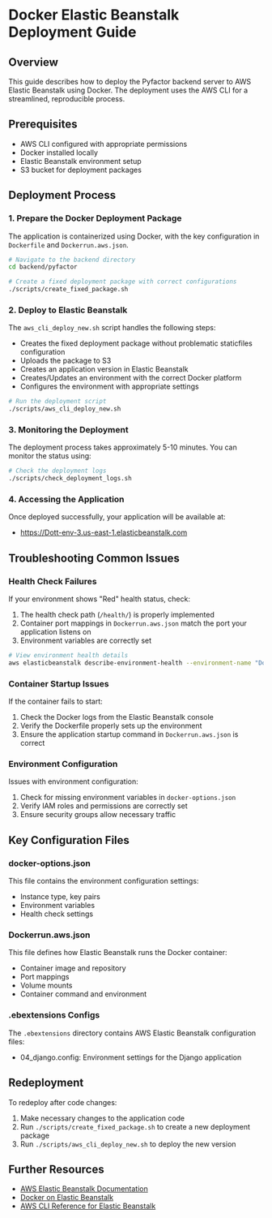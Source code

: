 # Docker Elastic Beanstalk Deployment Guide

## Overview
This guide describes how to deploy the Pyfactor backend server to AWS Elastic Beanstalk using Docker. The deployment uses the AWS CLI for a streamlined, reproducible process.

## Prerequisites
- AWS CLI configured with appropriate permissions
- Docker installed locally
- Elastic Beanstalk environment setup
- S3 bucket for deployment packages

## Deployment Process

### 1. Prepare the Docker Deployment Package
The application is containerized using Docker, with the key configuration in `Dockerfile` and `Dockerrun.aws.json`.

```bash
# Navigate to the backend directory
cd backend/pyfactor

# Create a fixed deployment package with correct configurations
./scripts/create_fixed_package.sh
```

### 2. Deploy to Elastic Beanstalk
The `aws_cli_deploy_new.sh` script handles the following steps:
- Creates the fixed deployment package without problematic staticfiles configuration
- Uploads the package to S3
- Creates an application version in Elastic Beanstalk
- Creates/Updates an environment with the correct Docker platform
- Configures the environment with appropriate settings

```bash
# Run the deployment script
./scripts/aws_cli_deploy_new.sh
```

### 3. Monitoring the Deployment
The deployment process takes approximately 5-10 minutes. You can monitor the status using:

```bash
# Check the deployment logs
./scripts/check_deployment_logs.sh
```

### 4. Accessing the Application
Once deployed successfully, your application will be available at:
- https://Dott-env-3.us-east-1.elasticbeanstalk.com

## Troubleshooting Common Issues

### Health Check Failures
If your environment shows "Red" health status, check:
1. The health check path (`/health/`) is properly implemented
2. Container port mappings in `Dockerrun.aws.json` match the port your application listens on
3. Environment variables are correctly set

```bash
# View environment health details
aws elasticbeanstalk describe-environment-health --environment-name "Dott-env-3" --attribute-names All
```

### Container Startup Issues
If the container fails to start:
1. Check the Docker logs from the Elastic Beanstalk console
2. Verify the Dockerfile properly sets up the environment
3. Ensure the application startup command in `Dockerrun.aws.json` is correct

### Environment Configuration
Issues with environment configuration:
1. Check for missing environment variables in `docker-options.json`
2. Verify IAM roles and permissions are correctly set
3. Ensure security groups allow necessary traffic

## Key Configuration Files

### docker-options.json
This file contains the environment configuration settings:
- Instance type, key pairs
- Environment variables
- Health check settings

### Dockerrun.aws.json
This file defines how Elastic Beanstalk runs the Docker container:
- Container image and repository
- Port mappings
- Volume mounts
- Container command and environment

### .ebextensions Configs
The `.ebextensions` directory contains AWS Elastic Beanstalk configuration files:
- 04_django.config: Environment settings for the Django application

## Redeployment
To redeploy after code changes:
1. Make necessary changes to the application code
2. Run `./scripts/create_fixed_package.sh` to create a new deployment package
3. Run `./scripts/aws_cli_deploy_new.sh` to deploy the new version

## Further Resources
- [AWS Elastic Beanstalk Documentation](https://docs.aws.amazon.com/elasticbeanstalk/)
- [Docker on Elastic Beanstalk](https://docs.aws.amazon.com/elasticbeanstalk/latest/dg/create_deploy_docker.html)
- [AWS CLI Reference for Elastic Beanstalk](https://docs.aws.amazon.com/cli/latest/reference/elasticbeanstalk/index.html)
